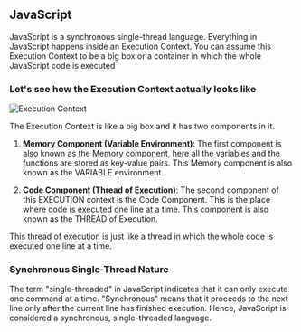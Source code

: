 ## JavaScript

JavaScript is a synchronous single-thread language.
Everything in JavaScript happens inside an Execution Context.
You can assume this Execution Context to be a big box or a container in which the whole JavaScript code is executed

### Let's see how the Execution Context actually looks like

![Execution Context](https://res.cloudinary.com/practicaldev/image/fetch/s--AC5E-9bo--/c_imagga_scale,f_auto,fl_progressive,h_420,q_66,w_1000/https://dev-to-uploads.s3.amazonaws.com/uploads/articles/eiz3o1fe8lx4okxtmi27.gif)

The Execution Context is like a big box and it has two components in it.

1. **Memory Component (Variable Environment)**: The first component is also known as the Memory component, here all the variables and the functions are stored as key-value pairs.
   This Memory component is also known as the VARIABLE environment.

2. **Code Component (Thread of Execution)**: The second component of this EXECUTION context is the Code Component.
   This is the place where code is executed one line at a time.
   This component is also known as the THREAD of Execution.

This thread of execution is just like a thread in which the whole code is executed one line at a time.

### Synchronous Single-Thread Nature

The term "single-threaded" in JavaScript indicates that it can only execute one command at a time. "Synchronous" means that it proceeds to the next line only after the current line has finished execution. Hence, JavaScript is considered a synchronous, single-threaded language.
